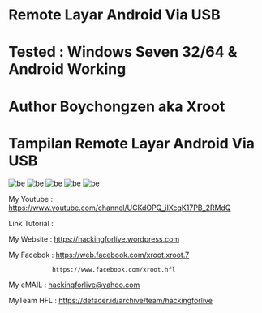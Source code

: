 # Remote Layar Android Via USB

# Tested : Windows Seven 32/64 & Android Working

# Author Boychongzen aka Xroot

# Tampilan Remote Layar Android Via USB
![be](https://raw.githubusercontent.com/boychongzen18/Remote-Android-Via-USB/master/android.jpg)
![be](https://raw.githubusercontent.com/boychongzen18/Remote-Android-Via-USB/master/laptop.jpg)
![be](https://raw.githubusercontent.com/boychongzen18/Remote-Android-Via-USB/master/laptop1.jpg)
![be](https://raw.githubusercontent.com/boychongzen18/Remote-Android-Via-USB/master/laptop2.jpg)
![be](https://raw.githubusercontent.com/boychongzen18/Remote-Android-Via-USB/master/laptop3.jpg)

My Youtube    : https://www.youtube.com/channel/UCKdOPQ_iIXcqK17PB_2RMdQ

Link Tutorial : 

My Website    : https://hackingforlive.wordpress.com

My Facebok    : https://web.facebook.com/xroot.xroot.7

                https://www.facebook.com/xroot.hfl

My eMAIL      : hackingforlive@yahoo.com

MyTeam HFL    : https://defacer.id/archive/team/hackingforlive
